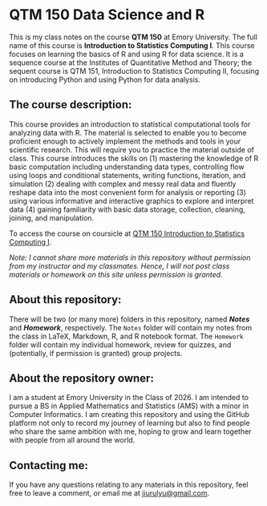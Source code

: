 # QTM 150 Data Science and R
This is my class notes on the course **QTM 150** at Emory University. The full name of this course is **Introduction to Statistics Computing I**. This course focuses on learning the basics of R and using R for data science. It is a sequence course at the Institutes of Quantitative Method and Theory; the sequent course is QTM 151, Introduction to Statistics Computing II, focusing on introducing Python and using Python for data analysis.  

## The course description: 
This course provides an introduction to statistical computational tools for analyzing data with R. The material is selected to enable you to become proficient enough to actively implement the methods and tools in your scientific research. This will require you to practice the material outside of class. This course introduces the skills on (1) mastering the knowledge of R basic computation including understanding data types, controlling flow using loops and conditional statements, writing functions, iteration, and simulation (2) dealing with complex and messy real data and fluently reshape data into the most convenient form for analysis or reporting (3) using various informative and interactive graphics to explore and interpret data (4) gaining familiarity with basic data storage, collection, cleaning, joining, and manipulation.

To access the course on coursicle at [QTM 150 Introduction to Statistics Computing I](https://www.coursicle.com/emory/courses/QTM/150/). 

*Note: I cannot share more materials in this repository without permission from my instructor and my classmates. Hence, I will not post class materials or homework on this site unless permission is granted.*

## About this repository: 
There will be two (or many more) folders in this repository, named ***Notes*** and ***Homework***, respectively. The `Notes` folder will contain my notes from the class in LaTeX, Markdown, R, and R notebook format. The `Homework` folder will contain my individual homework, review for quizzes, and (potentially, if permission is granted) group projects. 

## About the repository owner:

I am a student at Emory University in the Class of 2026. I am intended to pursue a BS in Applied Mathematics and Statistics (AMS) with a minor in Computer Informatics. I am creating this repository and using the GitHub platform not only to record my journey of learning but also to find people who share the same ambition with me, hoping to grow and learn together with people from all around the world. 

## Contacting me:
If you have any questions relating to any materials in this repository, feel free to leave a comment, or email me at <jiurulyu@gmail.com>.
